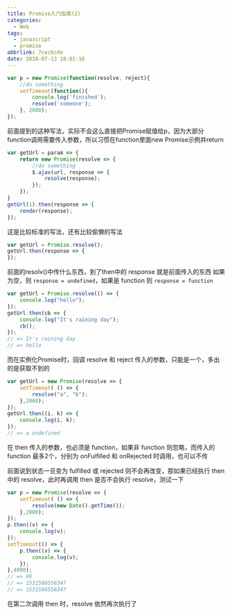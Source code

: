 ```yaml
---
title: Promise入门指南(2)
categories:
  - Web
tags:
  - javascript
  - promise
abbrlink: 7cecbcde
date: 2018-07-13 18:01:16
---
```

```js
var p = new Promise(function(resolve, reject){
    //do something
    setTimeout(function(){
        console.log('finished');
        resolve('someone');
    }, 2000);
});
```
前面提到的这种写法，实际不会这么直接把Promise赋值给p，因为大部分function调用需要传入参数，所以习惯在function里面new Promise示例并return
```js
var getUrl = param => {
    return new Promise(resolve => {
        //do something
        $.ajax(url, response => {
            resolve(response);
        });
    });
}
getUrl(1).then(response => {
    render(response);
});
```
这是比较标准的写法，还有比较偷懒的写法
<!--more-->
```js
var getUrl = Promise.resolve();
getUrl.then(response => {
});
```
前面的resolv()中传什么东西，到了then中的 response 就是前面传入的东西
如果为空，则 ```response = undefined```，如果是 function 则 ```response = function```
```js
var getUrl = Promise.resolve(() => {
	console.log("hello");
});
getUrl.then(cb => {
	console.log("It's raining day");
	cb();
});
// => It's raining day
// => hello
```

而在实例化Promise时，回调 resolve 和 reject 传入的参数，只能是一个，多出的是获取不到的
```js
var getUrl = new Promise(resolve => {
	setTimeout( () => {
		resolve("a", "b");
    },2000);
});
getUrl.then((i, k) => {
	console.log(i, k);
});
// => a undefined
```

在 then 传入的参数，也必须是 function，如果非 function 则忽略，而传入的 function 最多2个，分别为 onFulfilled 和 onRejected 时调用，也可以不传

前面说到状态一旦变为 fulfilled 或 rejected 则不会再改变，那如果已经执行 then 中的 resolve，此时再调用 then 是否不会执行 resolve，测试一下
```js
var p = new Promise(resolve => {
	setTimeout( () => {
		resolve(new Date().getTime());
    },2000);
});
p.then((v) => {
	console.log(v);
});
setTimeout(() => {
	p.then((v) => {
		console.log(v);
	});
},4000);
// => 99
// => 1531586556347
// => 1531586556347
```
在第二次调用 then 时，resolve 依然再次执行了
